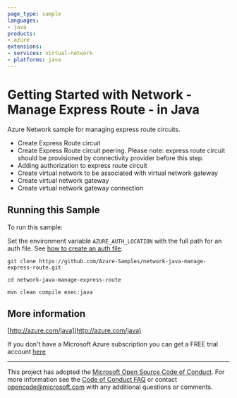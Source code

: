```yaml
---
page_type: sample
languages:
- java
products:
- azure
extensions:
- services: virtual-network
- platforms: java
---
```


# Getting Started with Network - Manage Express Route - in Java #


  Azure Network sample for managing express route circuits.
   - Create Express Route circuit
   - Create Express Route circuit peering. Please note: express route circuit should be provisioned by connectivity provider before this step.
   - Adding authorization to express route circuit
   - Create virtual network to be associated with virtual network gateway
   - Create virtual network gateway
   - Create virtual network gateway connection
 

## Running this Sample ##

To run this sample:

Set the environment variable `AZURE_AUTH_LOCATION` with the full path for an auth file. See [how to create an auth file](https://github.com/Azure/azure-libraries-for-java/blob/master/AUTH.md).

    git clone https://github.com/Azure-Samples/network-java-manage-express-route.git

    cd network-java-manage-express-route

    mvn clean compile exec:java

## More information ##

[http://azure.com/java](http://azure.com/java)

If you don't have a Microsoft Azure subscription you can get a FREE trial account [here](http://go.microsoft.com/fwlink/?LinkId=330212)

---

This project has adopted the [Microsoft Open Source Code of Conduct](https://opensource.microsoft.com/codeofconduct/). For more information see the [Code of Conduct FAQ](https://opensource.microsoft.com/codeofconduct/faq/) or contact [opencode@microsoft.com](mailto:opencode@microsoft.com) with any additional questions or comments.